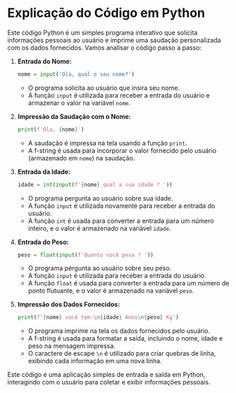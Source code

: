 # Explicação do Código em Python

Este código Python é um simples programa interativo que solicita informações pessoais ao usuário e imprime uma saudação personalizada com os dados fornecidos. Vamos analisar o código passo a passo:

1. **Entrada do Nome:**
    ```python
    nome = input('Ola, qual o seu nome?')
    ```
   - O programa solicita ao usuário que insira seu nome.
   - A função `input` é utilizada para receber a entrada do usuário e armazenar o valor na variável `nome`.

2. **Impressão da Saudação com o Nome:**
    ```python
    print(f'Ola, {nome}')
    ```
   - A saudação é impressa na tela usando a função `print`.
   - A f-string é usada para incorporar o valor fornecido pelo usuário (armazenado em `nome`) na saudação.

3. **Entrada da Idade:**
    ```python
    idade = int(input(f'{nome} qual a sua idade ? '))
    ```
   - O programa pergunta ao usuário sobre sua idade.
   - A função `input` é utilizada novamente para receber a entrada do usuário.
   - A função `int` é usada para converter a entrada para um número inteiro, e o valor é armazenado na variável `idade`.

4. **Entrada do Peso:**
    ```python
    peso = float(input(f'Quanto você pesa ? '))
    ```
   - O programa pergunta ao usuário sobre seu peso.
   - A função `input` é utilizada para receber a entrada do usuário.
   - A função `float` é usada para converter a entrada para um número de ponto flutuante, e o valor é armazenado na variável `peso`.

5. **Impressão dos Dados Fornecidos:**
    ```python
    print(f'{nome} você tem:\n{idade} Anos\n{peso} Kg')
    ```
   - O programa imprime na tela os dados fornecidos pelo usuário.
   - A f-string é usada para formatar a saída, incluindo o nome, idade e peso na mensagem impressa.
   - O caractere de escape `\n` é utilizado para criar quebras de linha, exibindo cada informação em uma nova linha.

Este código é uma aplicação simples de entrada e saída em Python, interagindo com o usuário para coletar e exibir informações pessoais.